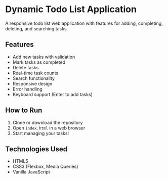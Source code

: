 # Dynamic Todo List Application

A responsive todo list web application with features for adding, completing, deleting, and searching tasks.

## Features

- Add new tasks with validation
- Mark tasks as completed
- Delete tasks
- Real-time task counts
- Search functionality
- Responsive design
- Error handling
- Keyboard support (Enter to add tasks)

## How to Run

1. Clone or download the repository
2. Open `index.html` in a web browser
3. Start managing your tasks!

## Technologies Used

- HTML5
- CSS3 (Flexbox, Media Queries)
- Vanilla JavaScript